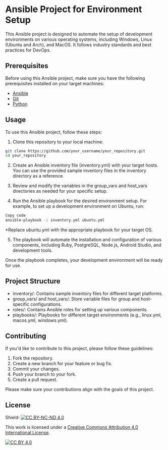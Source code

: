 # Ansible Project for Environment Setup

This Ansible project is designed to automate the setup of development environments on various operating systems, including Windows, Linux (Ubuntu and Arch), and MacOS. It follows industry standards and best practices for DevOps.

## Prerequisites

Before using this Ansible project, make sure you have the following prerequisites installed on your target machines:

- [Ansible](https://docs.ansible.com/ansible/latest/installation_guide/intro_installation.html)
- [Git](https://git-scm.com/book/en/v2/Getting-Started-Installing-Git)
- [Python](https://www.python.org/downloads/)

## Usage

To use this Ansible project, follow these steps:

1. Clone this repository to your local machine:

```bash
git clone https://github.com/your_username/your_repository.git
cd your_repository
```

2. Create an Ansible inventory file (inventory.yml) with your target hosts. You can use the provided sample inventory files in the inventory directory as a reference.

3. Review and modify the variables in the group_vars and host_vars directories as needed for your specific setup.

4. Run the Ansible playbook for the desired environment setup. For example, to set up a development environment on Ubuntu, run:

```bash
Copy code
ansible-playbook -i inventory.yml ubuntu.yml
```

*Replace ubuntu.yml with the appropriate playbook for your target OS.

5. The playbook will automate the installation and configuration of various components, including Ruby, PostgreSQL, Node.js, Android Studio, and development tools.

Once the playbook completes, your development environment will be ready for use.

## Project Structure

- inventory/: Contains sample inventory files for different target platforms.
- group_vars/ and host_vars/: Store variable files for group and host-specific configurations.
- roles/: Contains Ansible roles for setting up various components.
- playbooks/: Playbooks for different target environments (e.g., linux.yml, macos.yml, windows.yml).


## Contributing

If you'd like to contribute to this project, please follow these guidelines:

1. Fork the repository.
2. Create a new branch for your feature or bug fix.
3. Commit your changes.
4. Push your branch to your fork.
5. Create a pull request.

Please make sure your contributions align with the goals of this project.

## License

Shield: [![CC BY-NC-ND 4.0][cc-by-nc-nd-shield]][cc-by-nc-nd]

This work is licensed under a
[Creative Commons Attribution 4.0 International License][cc-by-nc-nd].

[![CC BY 4.0][cc-by-nc-nd-image]][cc-by-nc-nd]

[cc-by-nc-nd]: http://creativecommons.org/licenses/by-nc-nd/4.0/
[cc-by-nc-nd-image]: https://i.creativecommons.org/l/by-nc-nd/4.0/88x31.png
[cc-by-nc-nd-shield]: https://img.shields.io/badge/License-CC%20BY-NC-ND%204.0-lightgrey.svg
